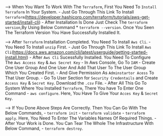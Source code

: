 #####

--> When You Want To Work With The `Terraform`, First You Need To `Install Terraform` In Your System.
        - Just Go Through This Link To Install `terraform`(https://developer.hashicorp.com/terraform/tutorials/aws-get-started/install-cli)
        - After Installation Is Done Just Check The `terraform version`,By Using Below Command
            * `terraform --version`. Once You Seen The Terraform Version You Have Successfully Installed It.
        
--> After `Terraform` Installation Completed. You Need To Install `Aws Cli`.
        - You Need To Install `unzip` First.
        - Just Go Through This Link To Install `Aws Cli`(https://docs.aws.amazon.com/cli/latest/userguide/getting-started-install.html)
        - After `Aws Cli` Sucessfully Installed. You Need To Configure The `Aws Access Key` & `Aws Secret Key`
            - In Aws Console, Go To `IAM` 
                - Create One User Group And One User And Add That User To The User Group Which You Created First.
                - And Give Permission As `Adminstartor Acess` To That User Group.
                - Go To User Section for `Security Credentails` and Create `Access Key` & `Secret Key`. Download the `.csv` File.
        - After All This Go To System Where You Installed `Terraform`, There You have To Enter One Command
            - `aws configure`. Here, You Have To Give Your `Acces Key` & `Secret Key`.

--> If You Done Above Steps Are Correctly. Then You Can Go With The Below Commands,
        - `terraform init`
        - `terraform validate`
        - `terraform apply`. Here, You Need To Enter The Variables Names Of Required Things.
        - After Your Work is Done. You Can Tear The Whole The Infrastructure With Below Command,
            - `terraform destroy`.


